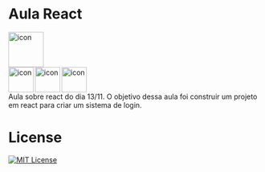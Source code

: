 # Aula React

<div style="display: flex; align-items: flex-start;"><img src="https://techstack-generator.vercel.app/react-icon.svg" alt="icon" align="left" width="70"/></div>
<img src="https://cdn.jsdelivr.net/gh/devicons/devicon@latest/icons/javascript/javascript-plain.svg" alt="icon" align="left" width="50"/>
<img src="https://cdn.jsdelivr.net/gh/devicons/devicon@latest/icons/html5/html5-plain.svg" alt="icon" align="left" width="50"/>
<img src="https://cdn.jsdelivr.net/gh/devicons/devicon@latest/icons/css3/css3-plain.svg" alt="icon" align="center" width="50"/>

<br>
Aula sobre react do dia 13/11. O objetivo dessa aula foi construir um projeto em react para criar um sistema de login.

# License

[![MIT License](https://img.shields.io/badge/License-MIT-green.svg)](./LICENSE)
